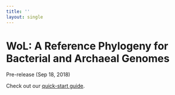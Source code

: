 ```yaml
---
title: ''
layout: single
---
```


# WoL: A Reference Phylogeny for Bacterial and Archaeal Genomes

Pre-release (Sep 18, 2018)

Check out our [quick-start guide](/start/).
